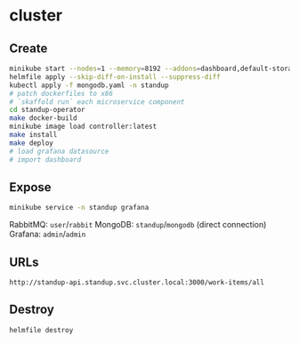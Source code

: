 # cluster

## Create

```sh
minikube start --nodes=1 --memory=8192 --addons=dashboard,default-storageclass,metrics-server,storage-provisioner
helmfile apply --skip-diff-on-install --suppress-diff
kubectl apply -f mongodb.yaml -n standup
# patch dockerfiles to x86
# `skaffold run` each microservice component
cd standup-operator
make docker-build
minikube image load controller:latest
make install
make deploy
# load grafana datasource
# import dashboard
```

## Expose

```sh
minikube service -n standup grafana
```

RabbitMQ: `user`/`rabbit`
MongoDB: `standup`/`mongodb` (direct connection)
Grafana: `admin`/`admin`

## URLs

`http://standup-api.standup.svc.cluster.local:3000/work-items/all`

## Destroy

```sh
helmfile destroy
```
